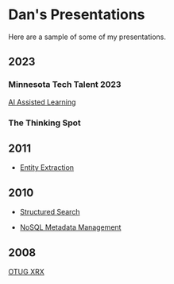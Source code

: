 # Dan's Presentations

<!-- https://github.com/dmccreary/dmccreary/blob/master/slides/ -->

Here are a sample of some of my presentations.

## 2023

### Minnesota Tech Talent 2023

[AI Assisted Learning]( https://github.com/dmccreary/dmccreary/blob/master/slides/AI-Assisted-Learning-Tech-Talent-2023.pptx)

### The Thinking Spot



## 2011

* [Entity Extraction](https://github.com/dmccreary/dmccreary/blob/master/slides/2011-Entity-Extraction-Tutorial-v5.pptx)

## 2010

* [Structured Search](https://github.com/dmccreary/dmccreary/blob/master/slides/2010-structured-search.pptx)

* [NoSQL Metadata Management](https://github.com/dmccreary/dmccreary/blob/master/slides/2010-NO-SQL-Metadata-Management.pptx)

## 2008

[OTUG XRX](https://github.com/dmccreary/dmccreary/blob/master/slides/2008-otug.pptx)
